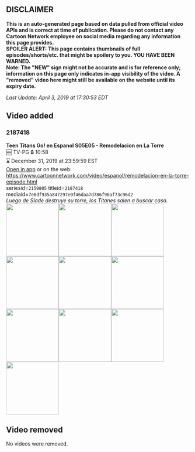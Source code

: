 ## DISCLAIMER
**This is an auto-generated page based on data pulled from official video APIs and is correct at time of publication. Please do not contact any Cartoon Network employee on social media regarding any information this page provides.**  
**SPOILER ALERT: This page contains thumbnails of full episodes/shorts/etc. that might be spoilery to you. YOU HAVE BEEN WARNED.**  
**Note: The "NEW" sign might not be accurate and is for reference only; information on this page only indicates in-app visibility of the video. A "removed" video here might still be available on the website until its expiry date.**  

_Last Update: April 3, 2019 at 17:30:53 EDT_
## Video added
### 2187418
**Teen Titans Go! en Espanol S05E05 - Remodelacion en La Torre**  
🆕 TV-PG 🔒 10:58  
⌛ December 31, 2019 at 23:59:59 EST  
[Open in app](https://tinyurl.com/yyraym9b) or on the web: https://www.cartoonnetwork.com/video/espanol/remodelacion-en-la-torre-episode.html  
seriesid=`2159805` titleid=`2187418` mediaid=`7e6df935a847297e0f46daa7d786f96af73c96d2`  
_Luego de Slade destruye su torre, los Titanes salen a buscar casa._  
<a href="https://s3.amazonaws.com/cartoonorchestrator/2187418_001_1280x720.jpg"><img src="https://s3.amazonaws.com/cartoonorchestrator/2187418_001_640x360.jpg" height="144px" /></a><a href="https://s3.amazonaws.com/cartoonorchestrator/2187418_002_1280x720.jpg"><img src="https://s3.amazonaws.com/cartoonorchestrator/2187418_002_640x360.jpg" height="144px" /></a><a href="https://s3.amazonaws.com/cartoonorchestrator/2187418_003_1280x720.jpg"><img src="https://s3.amazonaws.com/cartoonorchestrator/2187418_003_640x360.jpg" height="144px" /></a><a href="https://s3.amazonaws.com/cartoonorchestrator/2187418_004_1280x720.jpg"><img src="https://s3.amazonaws.com/cartoonorchestrator/2187418_004_640x360.jpg" height="144px" /></a><a href="https://s3.amazonaws.com/cartoonorchestrator/2187418_005_1280x720.jpg"><img src="https://s3.amazonaws.com/cartoonorchestrator/2187418_005_640x360.jpg" height="144px" /></a><a href="https://s3.amazonaws.com/cartoonorchestrator/2187418_006_1280x720.jpg"><img src="https://s3.amazonaws.com/cartoonorchestrator/2187418_006_640x360.jpg" height="144px" /></a><a href="https://s3.amazonaws.com/cartoonorchestrator/2187418_007_1280x720.jpg"><img src="https://s3.amazonaws.com/cartoonorchestrator/2187418_007_640x360.jpg" height="144px" /></a><a href="https://s3.amazonaws.com/cartoonorchestrator/2187418_008_1280x720.jpg"><img src="https://s3.amazonaws.com/cartoonorchestrator/2187418_008_640x360.jpg" height="144px" /></a><a href="https://s3.amazonaws.com/cartoonorchestrator/2187418_009_1280x720.jpg"><img src="https://s3.amazonaws.com/cartoonorchestrator/2187418_009_640x360.jpg" height="144px" /></a><a href="https://s3.amazonaws.com/cartoonorchestrator/2187418_010_1280x720.jpg"><img src="https://s3.amazonaws.com/cartoonorchestrator/2187418_010_640x360.jpg" height="144px" /></a>
## Video removed
No videos were removed.
